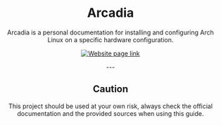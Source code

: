 <!-- Main section -->
<div align="center">
    <h1>Arcadia</h1>
    <p>Arcadia is a personal documentation for installing and configuring Arch Linux on a specific hardware configuration.</p>
    <p>
        <a href="https://chaosdynamix.github.io/Arcadia/">
            <img src="https://img.shields.io/badge/-Website under maintenance-blue?style=for-the-badge" alt="Website page link" />
        </a>
    </p>
    <p>---</p>
</div>

<!-- Caution section -->
<div align="center">
    <h2>Caution</h2>
    <p>This project should be used at your own risk, always check the official documentation and the provided sources when using this guide.</p>
</div>
